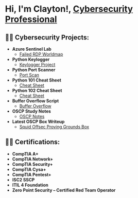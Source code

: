 <h1>Hi, I'm Clayton!, <a href="https://www.linkedin.com/in/claytontalltree/">Cybersecurity Professional</a>

<h2>👨‍💻 Cybersecurity Projects:</h2>

- <b>Azure Sentinel Lab</b>
  - [Failed RDP Worldmap](https://github.com/claytree82/Azure-Sentinel-Project)
- <b>Python Keylogger</b>
  - [Keylogger Project](https://github.com/claytree82/Pyhton-keylogger)
- <b>Python Port Scanner</b>
  - [Port Scan](https://github.com/claytree82/Python-port-scanner)
- <b>Python 101 Cheat Sheet</b>
  - [Cheat Sheet](https://github.com/claytree82/Python101)
- <b>Python 102 Cheat Sheet</b>
  - [Cheat Sheet](https://github.com/claytree82/Python102)
- <b>Buffer Overflow Script</b>
  - [Buffer Overflow](https://github.com/claytree82/Basic-Buffer-Overflow-Script)
- <b>OSCP Study Notes</b>
  - [OSCP Notes](https://app.gitbook.com/o/IkssDp7QlvFUPQdPb3PO/s/zMGemuDfBDp3vEkioaJZ/)
- <b>Latest OSCP Box Writeup</b>
  - [Squid Offsec Proving Grounds Box](https://medium.com/@claytalltree/offsec-proving-grounds-walkthrough-squid-6cf2d435c7f3) 

<h2>👨‍💻 Certifications:</h2>

- <b>CompTIA A+</b>
- <b>CompTIA Network+</b>
- <b>CompTIA Security+</b>
- <b>CompTIA Cysa+</b>
- <b>CompTIA Pentest+</b>
- <b>ISC2 SSCP</b>
- <b>ITIL 4 Foundation</b>
- <b>Zero Point Security – Certified Red Team Operator </b>

  


